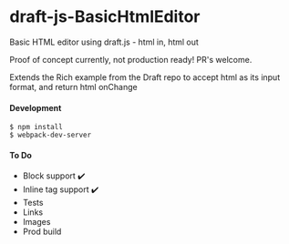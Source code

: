 # draft-js-BasicHtmlEditor
Basic HTML editor using draft.js - html in, html out

Proof of concept currently, not production ready! PR's welcome.

Extends the Rich example from the Draft repo to accept html as its input format, and return html onChange

#### Development

    $ npm install
    $ webpack-dev-server

#### To Do

* Block support ✔️ 
* Inline tag support ✔️
* Tests
* Links
* Images
* Prod build
